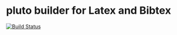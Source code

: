 # pluto builder for Latex and Bibtex

[![Build Status](https://travis-ci.org/pluto-build/build-latex.svg?branch=master)](https://travis-ci.org/pluto-build/build-latex)
